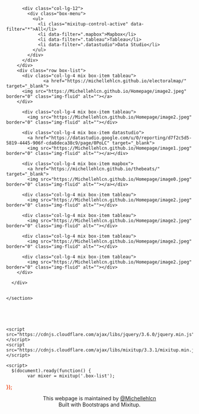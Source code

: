
<html lang="en"> 
  <head>
  <meta charset="UTF-8">
	
  <link rel="stylesheet" href="https://cdnjs.cloudflare.com/ajax/libs/twitter-bootstrap/5.0.1/css/bootstrap.min.css">
  <link rel="stylesheet" href="style.css">
  </head>

  <body>
    <section class="work-box">
      <div class="container">
        <div class="row">

          <div class="col-lg-12">
            <div class="box-menu">
              <ul>
                <li class="mixitup-control-active" data-filter="*">All</li>
                <li data-filter=".mapbox">Mapbox</li>
                <li data-filter=".tableau">Tableau</li>
                <li data-filter=".datastudio">Data Studio</li>
              </ul>
            </div>
          </div>
        </div>
        <div class="row box-list">
          <div class="col-lg-4 mix box-item tableau">
                  <a href="https://michellehlcn.github.io/electoralmap/" target="_blank">
		  <img src="https://Michellehlcn.github.io/Homepage/image2.jpeg" border="0" class="img-fluid" alt=""></a>
		</div>

          <div class="col-lg-4 mix box-item tableau">
            <img src="https://Michellehlcn.github.io/Homepage/image2.jpeg" border="0" class="img-fluid" alt=""></div>

          <div class="col-lg-4 mix box-item datastudio">
            <a href="https://datastudio.google.com/u/0/reporting/d7f2c5d5-5819-4445-906f-cda8deca38c9/page/0PoLC" target="_blank">
            <img src="https://Michellehlcn.github.io/Homepage/image1.jpeg" border="0" class="img-fluid" alt=""></a></div>

          <div class="col-lg-4 mix box-item mapbox">
            <a href="https://michellehlcn.github.io/thebeats/" target="_blank">
            <img src="https://Michellehlcn.github.io/Homepage/image0.jpeg" border="0" class="img-fluid" alt=""></a></div>

          <div class="col-lg-4 mix box-item tableau">
            <img src="https://Michellehlcn.github.io/Homepage/image2.jpeg" border="0" class="img-fluid" alt=""></div>

          <div class="col-lg-4 mix box-item tableau">
            <img src="https://Michellehlcn.github.io/Homepage/image2.jpeg" border="0" class="img-fluid" alt=""></div>

          <div class="col-lg-4 mix box-item tableau">
            <img src="https://Michellehlcn.github.io/Homepage/image2.jpeg" border="0" class="img-fluid" alt=""></div>

          <div class="col-lg-4 mix box-item tableau">
            <img src="https://Michellehlcn.github.io/Homepage/image2.jpeg" border="0" class="img-fluid" alt=""></div>
        </div>

      </div>

     
    </section>





    <script src="https://cdnjs.cloudflare.com/ajax/libs/jquery/3.6.0/jquery.min.js"></script>
    <script src="https://cdnjs.cloudflare.com/ajax/libs/mixitup/3.3.1/mixitup.min.js"></script>

    <script>
      $(document).ready(function() {
            var mixer = mixitup('.box-list');
});
    </script>



<style>
header{
	title: false
  display: none;
}
.box-item{
  margin-bottom: 30px;
}
img{
  max-width: 100%;
}
.box-item img{
  height: 100%;
  max-height: 300px;
  width: 100%;
  object-fit: cover;
}
.box-menu{
  text-align: center;
}
.box-menu ul{
  padding: 0;
  margin: 0;
  list-style: none;
}
.box-menu ul li{
  font-weight: bold;
  text-transform: uppercase;
  border-radius:50px;
  cursor: pointer;
  margin-bottom: 60px;
  margin: 34px 4px;
  background: darkorange;
  font-size:18px;
  padding: 10px 30px;
  display: inline-block;
  color: #fff;
}
.box-menu ul li.mixitup-control-active{
  background: #000;
}
p{text-decoration: none;font-weight: bold;color: #F15B31;}	
	
</style>
</body>
   <footer>
  <p><center>This webpage is maintained by <a href="http://michellehlcn.wordpress.com">@Michellehlcn</a>
	  <br>Built with Bootstraps and Mixitup.<br></center></p>
</footer>
</html>
